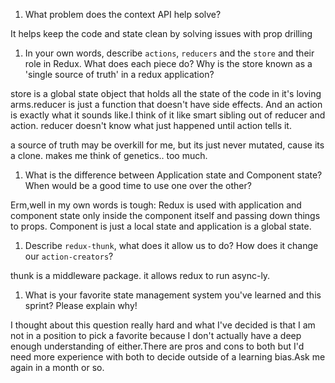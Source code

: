 1. What problem does the context API help solve?

It helps keep the code and state clean by solving issues with prop drilling

1. In your own words, describe `actions`, `reducers` and the `store` and their role in Redux. What does each piece do? Why is the store known as a 'single source of truth' in a redux application?

store is a global state object that holds all the state of the code in it's loving arms.reducer is just a function that doesn't have side effects. And an action is exactly what it sounds like.I think of it like smart sibling out of reducer and action. reducer doesn't know what just happened until action tells it.

a source of truth may be overkill for me, but its just never mutated, cause its a clone. makes me think of genetics.. too much.

1. What is the difference between Application state and Component state? When would be a good time to use one over the other?

Erm,well in my own words is tough: Redux is used with application and component state only inside the component itself and passing down things to props. Component is just a local state and application is a global state.

1. Describe `redux-thunk`, what does it allow us to do? How does it change our `action-creators`?

thunk is a middleware package. it allows redux to run async-ly.

1. What is your favorite state management system you've learned and this sprint? Please explain why!


I thought about this question really hard and what I've decided is that I am not in a position to pick a favorite because I don't actually have a deep enough understanding of either.There are pros and cons to both but I'd need more experience with both to decide outside of a learning bias.Ask me again in a month or so.
